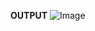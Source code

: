 
**OUTPUT**
![Image](https://github.com/user-attachments/assets/881eba90-d93c-49ff-9a2e-68488d8692c5)
